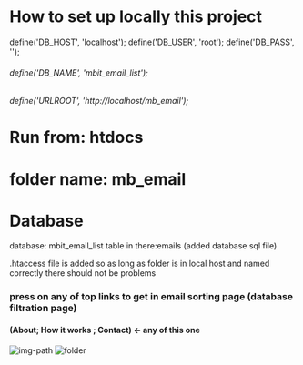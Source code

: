 # How to set up locally this project
define('DB_HOST', 'localhost');
define('DB_USER', 'root');
define('DB_PASS', ''); 
###### define('DB_NAME', 'mbit_email_list'); 



###### define('URLROOT', 'http://localhost/mb_email');


# Run from: htdocs 
# folder name:  mb_email

# Database
database: mbit_email_list
table in there:emails
(added database sql file)

.htaccess file is added so as long as folder is in local host and named correctly there should not be problems

### press on any of top links to get in email sorting page (database filtration page)
#### (About; How it works ; Contact) <- any of this one


![img-path](https://user-images.githubusercontent.com/70655354/103342034-2405b800-4a91-11eb-9d1d-a9dac990a965.jpg)
![folder](https://user-images.githubusercontent.com/70655354/103342048-2cf68980-4a91-11eb-9c07-ba1eed48b67c.jpg)



